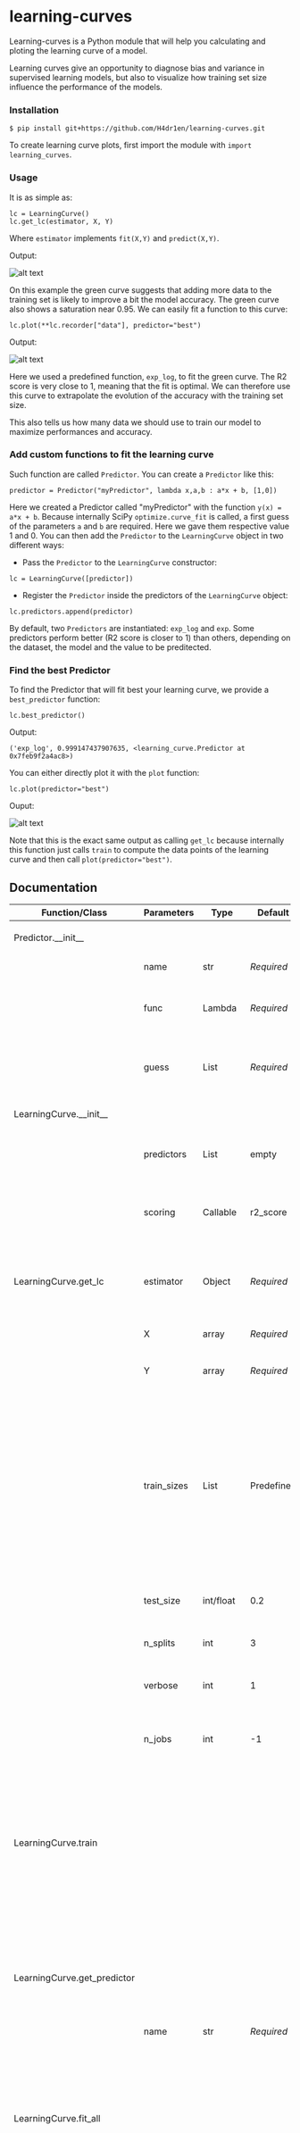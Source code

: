 # learning-curves

Learning-curves is a Python module that will help you calculating and ploting the learning curve of a model.

Learning curves give an opportunity to diagnose bias and variance in supervised learning models, but also to visualize how training set size influence the performance of the models.

### Installation

```
$ pip install git+https://github.com/H4dr1en/learning-curves.git
```

To create learning curve plots, first import the module with `import learning_curves`.

### Usage

It is as simple as:

```
lc = LearningCurve()
lc.get_lc(estimator, X, Y)
```
Where `estimator` implements `fit(X,Y)` and `predict(X,Y)`.

Output:

![alt text](https://github.com/H4dr1en/learning-curves/blob/dev/images/learning_curve_no_fit.png)

On this example the green curve suggests that adding more data to the training set is likely to improve a bit the model accuracy.
The green curve also shows a saturation near 0.95. We can easily fit a function to this curve:

```
lc.plot(**lc.recorder["data"], predictor="best")
```
Output:

![alt text](https://github.com/H4dr1en/learning-curves/blob/dev/images/learning_curve_simple.png)

Here we used a predefined function, `exp_log`, to fit the green curve. The R2 score is very close to 1, meaning that the fit is optimal. We can therefore use this curve to extrapolate the evolution of the accuracy with the training set size.

This also tells us how many data we should use to train our model to maximize performances and accuracy.

### Add custom functions to fit the learning curve
Such function are called `Predictor`. You can create a `Predictor` like this:
```
predictor = Predictor("myPredictor", lambda x,a,b : a*x + b, [1,0])
```
Here we created a Predictor called "myPredictor" with the function `y(x) = a*x + b`.
Because internally SciPy `optimize.curve_fit` is called, a first guess of the parameters `a` and `b` are required. Here we gave them respective value 1 and 0.
You can then add the `Predictor` to the `LearningCurve` object in two different ways:
- Pass the `Predictor` to the `LearningCurve` constructor:
```
lc = LearningCurve([predictor])
```
- Register the `Predictor` inside the predictors of the `LearningCurve` object:
```
lc.predictors.append(predictor)
```

By default, two `Predictors` are instantiated: `exp_log` and `exp`. Some predictors perform better (R2 score is closer to 1) than others, depending on the dataset, the model and the value to be preditected.

### Find the best Predictor

To find the Predictor that will fit best your learning curve, we provide a `best_predictor` function:
```
lc.best_predictor()
```
Output:
```
('exp_log', 0.999147437907635, <learning_curve.Predictor at 0x7feb9f2a4ac8>)
```
You can either directly plot it with the `plot` function:
```
lc.plot(predictor="best")
```
Ouput:

![alt text](https://github.com/H4dr1en/learning-curves/blob/dev/images/learning_curve_simple.png)

Note that this is the exact same output as calling `get_lc` because internally this function just calls `train` to compute the data points of the learning curve and then call `plot(predictor="best")`.

## Documentation

| Function/Class              | Parameters  | Type      | Default    | Description                                                                                                                                                                                    |
|-----------------------------|-------------|-----------|------------|------------------------------------------------------------------------------------------------------------------------------------------------------------------------------------------------|
| Predictor.\_\_init\_\_      |             |           |            | Instantiate a `Predictor` object.                                                                                                                                                              |
|                             | name        | str       | _Required_ | Name of the `Predictor`                                                                                                                                                                        |
|                             | func        | Lambda    | _Required_ | Lambda function used for fitting of the learning curve                                                                                                                                         |
|                             | guess       | List      | _Required_ | Starting parameters used for fitting the curve                                                                                                                                                 |
| LearningCurve.\_\_init\_\_  |             |           |            | Instantiate a `LearningCurve` object.                                                                                                                                                          |
|                             | predictors  | List      | empty      | Predictors to add to the `LearningCurve` object                                                                                                                                                |
|                             | scoring     | Callable  | r2_score   | Scoring function used to evaluate the fits of the learning curve                                                                                                                               |
| LearningCurve.get_lc        | estimator   | Object    | _Required_ | Model (any object implementing `fit(X,Y)` and `predict(X,Y)` methods)                                                                                                                          |
|                             | X           | array     | _Required_ | X numpy array used for prediction                                                                                                                                                              |
|                             | Y           | array     | _Required_ | Y numpy array used for prediction                                                                                                                                                              |
|                             | train_sizes | List      | Predefined |  List of training size used for calculating the learning curve.   Can be a list of floats between 0 and 1 (assumed to be percentages)   or a list of integers (assumed to be number of values) |
|                             | test_size   | int/float | 0.2        | percentage / value of the test set size                                                                                                                                                        |
|                             | n_splits    | int       | 3          | Number of splits used for cross validation                                                                                                                                                     |
|                             | verbose     | int       | 1          | The higher, the more verbose                                                                                                                                                                   |
|                             | n_jobs      | int       | -1         | Number of workers. -1 sets to maximum possible. See sklearn.                                                                                                                                   |
| LearningCurve.train         |             |           |            | Compute the learning curve of an estimator over a dataset. Returns an object that can then be passed to plot_lc function                                                                       |
|                             |             |           |            | Same as get_lc                                                                                                                                                                                 |
| LearningCurve.get_predictor |             |           |            | Get the first predictor with matching {name}. Returns None if no predictor matches.                                                                                                            |
|                             | name        | str       | _Required_ | Name of the predictor                                                                                                                                                                          |
| LearningCurve.fit_all       |             |           |            | Fit a curve with all the Predictors and retrieve score if y_pred is finite. Returns an array of predictors with the updated params and score.                                                  |
|                             | x           | Array     | _Required_ | 1D array (list) representing the training sizes                                                                                                                                                |
|                             | y           | Array     | _Required_ | 1D array (list) representing the scores                                                                                                                                                        |
| LearningCurve.fit           |             |           |            | Fit a curve with a predictor and retrieve score (default:R2) if y_pred is finite. Returns the predictor with the updated params and score.                                                     |
|                             | predictor   | Predictor | _Required_ | The predictor to use for fitting the learning curve                                                                                                                                            |
|                             | x           | Array     | _Required_ | 1D array (list) representing the training sizes                                                                                                                                                |
|                             | y           | Array     | _Required_ | 1D array (list) representing the scores                                                                                                                                                        |

